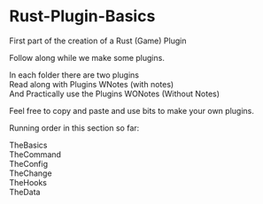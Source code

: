 # Rust-Plugin-Basics
First part of the creation of a Rust (Game) Plugin<p>


Follow along while we make some plugins.<p>

In each folder there are two plugins<br>
Read along with Plugins WNotes (with notes)<br>
And Practically use the Plugins WONotes (Without Notes)<p>

Feel free to copy and paste and use bits to make your own plugins.
<p>
Running order in this section so far:
<p>
TheBasics<br>
TheCommand<br>
TheConfig<br>
TheChange<br>
TheHooks<br>
TheData
